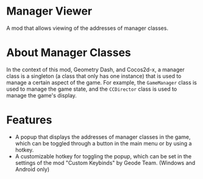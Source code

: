 # Manager Viewer
A mod that allows viewing of the addresses of manager classes.

# About Manager Classes
In the context of this mod, Geometry Dash, and Cocos2d-x, a manager class is a singleton (a class that only has one instance) that is used to manage a certain aspect of the game. For example, the `GameManager` class is used to manage the game state, and the `CCDirector` class is used to manage the game's display.

# Features
- A popup that displays the addresses of manager classes in the game, which can be toggled through a button in the main menu or by using a hotkey.
- A customizable hotkey for toggling the popup, which can be set in the settings of the mod "Custom Keybinds" by Geode Team. (Windows and Android only)